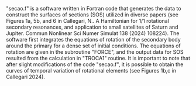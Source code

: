"secao.f" is a software written in Fortran code that generates the data to construct the surfaces of sections (SOS) utilized in diverse papers (see Figures 1a, 5b, and 6 in Callegari, N.. A Hamiltonian for 1/1 rotational secondary resonances, and
application to small satellites of Saturn and Jupiter. Commun Nonlinear Sci Numer Simulat 138 (2024) 108224). 
The software first integrates the equations of rotation of the secondary body around the primary for a dense set of initial conditions. The equations of rotation are given in the subroutine "FORCE", and the output data for SOS resulted from the calculation in "TROCA1" routine. 
It is important to note that after slight modifications of the code "secao.f", it is possible to obtain the curves of temporal variation of  rotational elements (see Figures 1b,c in Callegari 2024).
